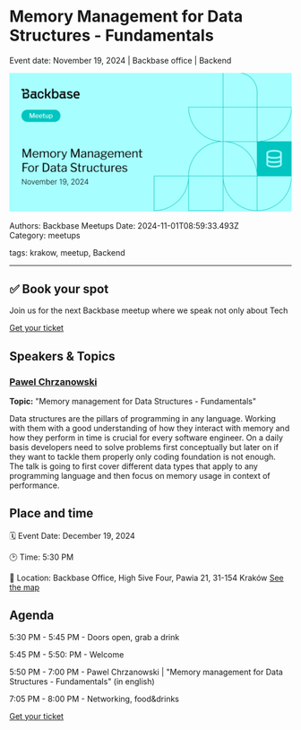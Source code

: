 # Memory Management for Data Structures - Fundamentals

Event date: November 19, 2024 | Backbase office | Backend

![](assets/placeholder.webp)

Authors: Backbase Meetups
Date: 2024-11-01T08:59:33.493Z  
Category: meetups

tags: krakow, meetup, Backend
 
--- 

## ✅ Book your spot

Join us for the next Backbase meetup where we speak not only about Tech

[Get your ticket](https://www.meetup.com/backbase-meetups/)

## Speakers & Topics

### [Pawel Chrzanowski](https://www.linkedin.com/in/pchrzanowski/)
**Topic:** "Memory management for Data Structures - Fundamentals"

Data structures are the pillars of programming in any language. Working with them with a good understanding of how they interact with memory and how they perform in time is crucial for every software engineer.
On a daily basis developers need to solve problems first conceptually but later on if they want to tackle them properly only coding foundation is not enough.
The talk is going to first cover different data types that apply to any programming language and then focus on memory usage in context of performance.

## Place and time

🗓️ Event Date: December 19, 2024

🕑 Time: 5:30  PM

📍 Location: Backbase Office, High 5ive Four, Pawia 21, 31-154 Kraków
[See the map](https://maps.app.goo.gl/UWpwQ9zNaJBxPLEV9)

## Agenda

5:30 PM - 5:45 PM - Doors open, grab a drink

5:45 PM - 5:50: PM - Welcome

5:50 PM - 7:00 PM - Pawel Chrzanowski | "Memory management for Data Structures - Fundamentals" (in english)

7:05 PM - 8:00 PM - Networking, food&drinks

[Get your ticket](https://www.meetup.com/backbase-meetups/)
